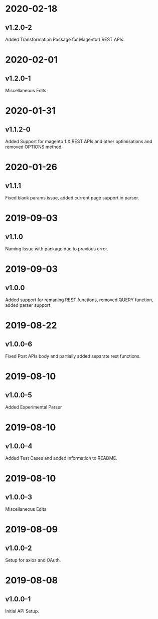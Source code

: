 # 2020-02-18
## v1.2.0-2 
Added Transformation Package for Magento 1 REST APIs.

# 2020-02-01
## v1.2.0-1 
Miscellaneous Edits.

# 2020-01-31
## v1.1.2-0
Added Support for magento 1.X REST APIs and other optimisations and removed OPTIONS method.

# 2020-01-26
## v1.1.1
Fixed blank params issue, added current page support in parser.

# 2019-09-03
## v1.1.0
Naming Issue with package due to previous error.

# 2019-09-03
## v1.0.0 
Added support for remaning REST functions, removed QUERY function, added parser support.

# 2019-08-22
## v1.0.0-6
Fixed Post APIs body and partially added separate rest functions.

# 2019-08-10
## v1.0.0-5
Added Experimental Parser

# 2019-08-10
## v1.0.0-4
Added Test Cases and added information to README.

# 2019-08-10
## v1.0.0-3
Miscellaneous Edits

# 2019-08-09
## v1.0.0-2
Setup for axios and OAuth.

# 2019-08-08
## v1.0.0-1
Initial API Setup.